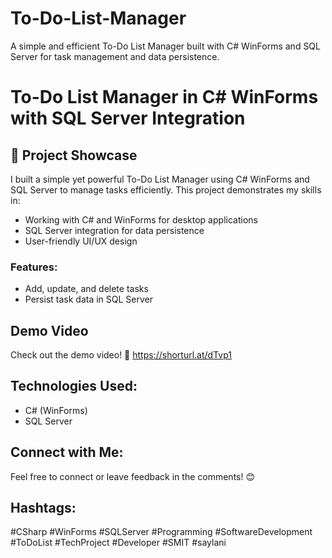# To-Do-List-Manager
A simple and efficient To-Do List Manager built with C# WinForms and SQL Server for task management and data persistence.


# To-Do List Manager in C# WinForms with SQL Server Integration

## 🚀 Project Showcase
I built a simple yet powerful To-Do List Manager using C# WinForms and SQL Server to manage tasks efficiently. This project demonstrates my skills in:
- Working with C# and WinForms for desktop applications
- SQL Server integration for data persistence
- User-friendly UI/UX design

### Features:
- Add, update, and delete tasks
- Persist task data in SQL Server

## Demo Video
Check out the demo video! 🔽
https://shorturl.at/dTvp1

## Technologies Used:
- C# (WinForms)
- SQL Server

## Connect with Me:
Feel free to connect or leave feedback in the comments! 😊

## Hashtags:
#CSharp #WinForms #SQLServer #Programming #SoftwareDevelopment #ToDoList #TechProject #Developer #SMIT #saylani

